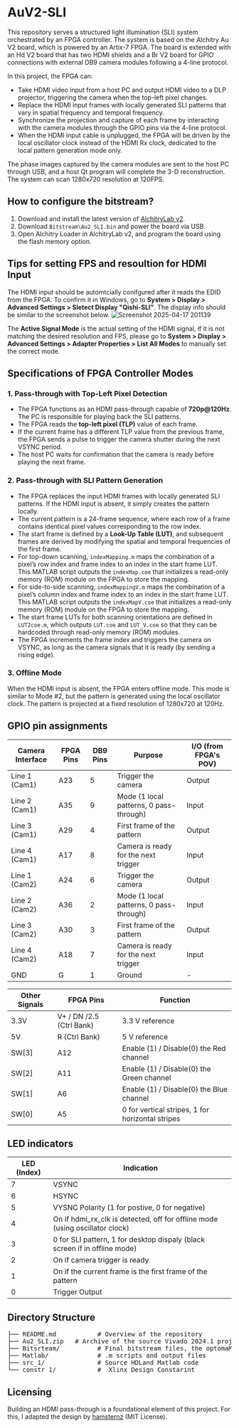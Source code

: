 # AuV2-SLI

This repository serves a structured light illumination (SLI) system orchestrated by an FPGA controller. The system is based on the Alchitry Au V2 board, which is powered by an Artix-7 FPGA. The board is extended with an Hd V2 board that has two HDMI shields and a Br V2 board for GPIO connections with external DB9 camera modules following a 4-line protocol.

In this project, the FPGA can:
- Take HDMI video input from a host PC and output HDMI video to a DLP projector, triggering the camera when the top-left pixel changes.
- Replace the HDMI input frames with locally generated SLI patterns that vary in spatial frequency and temporal frequency.
- Synchronize the projection and capture of each frame by interacting with the camera modules through the GPIO pins via the 4-line protocol.
- When the HDMI input cable is unplugged, the FPGA will be driven by the local oscillator clock instead of the HDMI Rx clock, dedicated to the local pattern generation mode only.

The phase images captured by the camera modules are sent to the host PC through USB, and a host Qt program will complete the 3-D reconstruction. The system can scan 1280x720 resolution at 120FPS.

## How to configure the bitstream?

1. Download and install the latest version of [AlchitryLab v2](https://alchitry.com/alchitry-labs/).
2. Download `Bitstream\Au2_SLI.bin` and power the board via USB.
3. Open Alchitry Loader in AlchitryLab v2, and program the board using the flash memory option.

## Tips for setting FPS and resoultion for HDMI Input
The HDMI input should be automtcially conifgured after it reads the EDID from the FPGA. To confirm it in Windows, go to **System > Display > Advanced Settings > Sletect Display "Qishi-SLI"**. The display info should be similar to the screenshot below.
![Screenshot 2025-04-17 201139](https://github.com/user-attachments/assets/5b7a5cb5-8982-4aa2-bfc6-cf27cb00fb06)


The **Active Signal Mode** is the actual setting of the HDMI signal, if it is not matching the desired resolution and FPS, please go to **System > Display > Advanced Settings > Adapter Properties > List All Modes** to manually set the correct mode.

## Specifications of FPGA Controller Modes

### 1. Pass-through with Top-Left Pixel Detection
- The FPGA functions as an HDMI pass-through capable of **720p@120Hz**. The PC is responsible for playing back the SLI patterns.
- The FPGA reads the **top-left pixel (TLP)** value of each frame.
- If the current frame has a different TLP value from the previous frame, the FPGA sends a pulse to trigger the camera shutter during the next VSYNC period.
- The host PC waits for confirmation that the camera is ready before playing the next frame.

### 2. Pass-through with SLI Pattern Generation
- The FPGA replaces the input HDMI frames with locally generated SLI patterns. If the HDMI input is absent, it simply creates the pattern locally. 
- The current pattern is a 24-frame sequence, where each row of a frame contains identical pixel values corresponding to the row index.
- The start frame is defined by a **Look-Up Table (LUT)**, and subsequent frames are derived by modifying the spatial and temporal frequencies of the first frame.
- For top-down scanning, `indexMapping.m` maps the combination of a pixel’s row index and frame index to an index in the start frame LUT. This MATLAB script outputs the `indexMap.coe` that initializes a read-only memory (ROM) module on the FPGA to store the mapping.
- For side-to-side scanning, `indexMappingV.m` maps the combination of a pixel’s column index and frame index to an index in the start frame LUT. This MATLAB script outputs the `indexMapV.coe` that initializes a read-only memory (ROM) module on the FPGA to store the mapping.
- The start frame LUTs for both scanning orientations are defined in `LUT2coe.m`, which outputs `LUT.coe` and `LUT_V.coe` so that they can be hardcoded through read-only memory (ROM) modules.
- The FPGA increments the frame index and triggers the camera on VSYNC, as long as the camera signals that it is ready (by sending a rising edge).
### 3. Offline Mode
When the HDMI input is absent, the FPGA enters offline mode. This mode is similar to Mode #2, but the pattern is generated using the local oscillator clock. The pattern is projected at a fixed resolution of 1280x720 at 120Hz.
## GPIO pin assignments
| Camera Interface  | FPGA Pins | DB9 Pins | Purpose                                         | I/O (from FPGA's POV)             |
|------------|-----------|----------|-------------------------------------------------|-----------------------------------|
| Line 1 (Cam1)    | A23     | 5        | Trigger the camera                              | Output                            |
| Line 2  (Cam1)     | A35     | 9        | Mode (1 local patterns, 0 pass-through)     | Input                             |
| Line 3  (Cam1)      | A29     | 4        | First frame of the pattern                      | Output                            |
| Line 4  (Cam1)     | A17     | 8        | Camera is ready for the next trigger            | Input                             |
| Line 1 (Cam2)    | A24     | 6        | Trigger the camera                              | Output                            |
| Line 2  (Cam2)     | A36     | 2        | Mode (1 local patterns, 0 pass-through)     | Input                             |
| Line 3  (Cam2)      | A30    | 3        | First frame of the pattern                      | Output                            |
| Line 4  (Cam2)     | A18     | 7        | Camera is ready for the next trigger            | Input                             |
| GND        | G     | 1        | Ground                                          | -                                 |




| Other  Signals |  FPGA Pins | Function                            |
|------------|----------|----------------------------------------|
|3.3V  |  V+ / DN /2.5 (Ctrl Bank)    | 3.3 V reference  |
|5V  |  R  (Ctrl Bank)   |  5 V reference |
| SW[3]          |A12     | Enable (1) / Disable(0) the Red channel        |
| SW[2]           |A11     | Enable (1) / Disable(0) the  Green channel      |
| SW[1]           |A6     | Enable (1) / Disable(0) the  Blue channel       |
|SW[0]          |A5     | 0 for vertical stripes, 1 for horizontal stripes |

## LED indicators
| LED (Index) | Indication                                                      |
|-------------|------------------------------------------------------------------|
| 7           | VSYNC                                                           |
| 6           | HSYNC                                                           |
| 5           | VYSNC Polarity (1 for postive, 0 for negative)                       |
| 4           | On if hdmi_rx_clk is detected, off for offline mode (using oscillator clock)|
| 3           | 0 for SLI pattern, 1 for desktop dispaly (black screen if in offline mode)                     |
| 2           | On if camera trigger is ready                                                   |
| 1           | On if the current frame is the first frame of the pattern                                                   |
| 0           | Trigger Output                                                       |
## Directory Structure
<pre>
├── README.md           # Overview of the repository  
├── Au2_SLI.zip   # Archive of the source Vivado 2024.1 project  
├── Bitsrteam/          # Final bitstream files, the optomaML1080.bin is working for 720p@60Hz for the specific projetcor.
├── Matlab/             # .m scripts and output files  
├── src_1/              # Source HDLand Matlab code  
└── constr_1/           #  Xlinx Design Constarint  
</pre>

## Licensing

Building an HDMI pass-through is a foundational element of this project. For this, I adapted the design by [hamsternz](https://github.com/hamsternz/Artix-7-HDMI-processing/tree/master) (MIT License).

